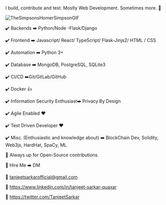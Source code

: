 I build, contribute and test. Mostly Web Development. Sometimes more. 🐼 

![TheSimpsonsHomerSimpsonGIF](https://user-images.githubusercontent.com/28187080/199484962-83f25563-2d16-4b19-b061-0c90bb0aad91.gif)

  ✔️ Backends ➡️ Python/Node -Flask/Django
  
  ✔️ Frontend ➡️ Javascript/ React/ TypeScript/ Flask-Jinjs2/ HTML / CSS
  
  ✔️ Automation ➡️ Python 3+
  
  ✔️ Database ➡️ MongoDB, PostgreSQL, SQLite3
  
  ✔️ CI/CD ➡️Git/GitLab/GitHub
  
  ✔️ Docker 👍
  
  ✔️ Information Security Enthusiast➡️ Privacy By Design
  
  ✔️ Agile Enabled ❤️
  
  ✔️ Test Driven Developer ❤️
  
  ✔️ Misc. (Enthusiastic and knowledge about) ➡️ BlockChain Dev, Solidity, Web3js, HardHat, SpaCy, ML.

🤝 Always up for Open-Source contributions.

🤝 Hire Me ➡️ DM 

📧 tanjeetsarkarofficial@gmail.com

🔗 https://www.linkedin.com/in/tanjeet-sarkar-quaxar

🔗 https://twitter.com/TanjeetSarkar
<!---
tanjeetsarkar/tanjeetsarkar is a ✨ special ✨ repository because its `README.md` (this file) appears on your GitHub profile.
You can click the Preview link to take a look at your changes.
--->
